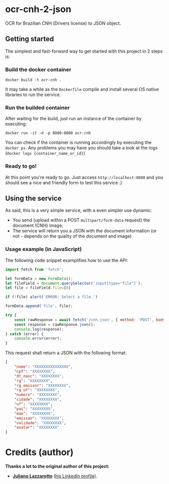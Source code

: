 # ocr-cnh-2-json
OCR for Brazilian CNH (Drivers license) to JSON object.

## Getting started

The simplest and fast-forward way to get started with this project in 2 steps is: 

### Build the docker container

```
docker build -t ocr-cnh .
```

It may take a while as the `Dockerfile` compile and install several OS native libraries to run the service.

### Run the builded container

After waiting for the build, just run an instance of the container by executing:

```
docker run -it -d -p 8080:8080 ocr-cnh
```

You can check if the container is running accordingly by executing the `docker ps`.
Any problems you may have you should take a look at the logs (`docker logs {container_name_or_id}`)

### Ready to go!

At this point you're ready to go. Just access `http://localhost:8080` and you should see a nice and friendly form to test this service :)

## Using the service

As said, this is a very simple service, with a even simpler use dynamic:
 - You send (upload within a POST `multipart/form-data` request) the document (CNH) image;
 - The service will return you a JSON with the document information (or not - depends on the quality of the document and image)

### Usage example (in JavaScript)

The following code snippet examplifies how to use the API:

```javascript
import fetch from 'fetch';

let formData = new FormData();
let fileField = document.querySelector('input[type="file"]');
let file = fileField.files[0]

if (!file) alert('ERROR: Select a file.')

formData.append('file', file);

try {
    const rawResponse = await fetch('/cnh.json', { method: 'POST', body: formData });
    const response = rawResponse.json();
    console.log(response);
} catch (error) {
    console.error(error);
}
```

This request shall return a JSON with the following format:
```json
{
	"nome": "XXXXXXXXXXXXXXX",
	"cpf": "XXXXXXXX",
	"dt_nasc": "XXXXXXXX",
	"rg": "XXXXXXXX",
	"rg_emissor": "XXXXXXXX",
	"rg_uf": "XXXXXXXX",
	"numero": "XXXXXXXX",
	"cidade": "XXXXXXXX",
	"uf": "XXXXXXXX",
	"pai": "XXXXXXXX",
	"mae": "XXXXXXXX",
	"emissao": "XXXXXXXX",
	"validade": "XXXXXXXX",
	"avatar": "XXXXXXXX"
}
```

# Credits (author)

**Thanks a lot to the original author of this project:** 

 - **[Juliano Lazzarotto](https://github.com/stackchain)** ([his LinkedIn profile](https://www.linkedin.com/in/juliano-lazzarotto/)).

